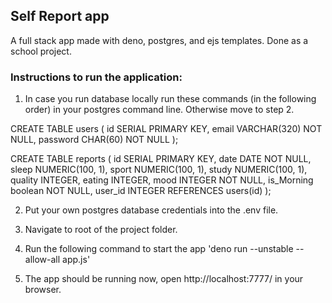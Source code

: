 ## Self Report app 

A full stack app made with deno, postgres, and ejs templates. Done as a school project.



### Instructions to run the application: 

1. In case you run database locally run these commands (in the following order) in your postgres command line. Otherwise move to step 2.

CREATE TABLE users (
id SERIAL PRIMARY KEY,
email VARCHAR(320) NOT NULL,
password CHAR(60) NOT NULL
);

CREATE TABLE reports (
id SERIAL PRIMARY KEY,
date DATE NOT NULL,
sleep NUMERIC(100, 1),
sport NUMERIC(100, 1),
study NUMERIC(100, 1),
quality INTEGER,
eating INTEGER,
mood INTEGER NOT NULL,
is_Morning boolean NOT NULL,
user_id INTEGER REFERENCES users(id)
);

2. Put your own postgres database credentials into the .env file.

3. Navigate to root of the project folder.
4. Run the following command to start the app
   'deno run --unstable --allow-all app.js'
5. The app should be running now, open http://localhost:7777/ in your browser.

